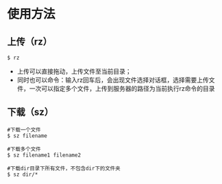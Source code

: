 # 使用方法

## 上传（rz）

```shell
$ rz 
```

- 上传可以直接拖动，上传文件至当前目录；
- 同时也可以命令：输入rz回车后，会出现文件选择对话框，选择需要上传文件，一次可以指定多个文件，上传到服务器的路径为当前执行rz命令的目录

## 下载（sz）

```shell
#下载一个文件
$ sz filename 

#下载多个文件
$ sz filename1 filename2

#下载dir目录下所有文件，不包含dir下的文件夹
$ sz dir/*
```

